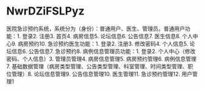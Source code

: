 # NwrDZiFSLPyz
医院急诊预约系统，系统分为（身份）：普通用户、医生、管理员。普通用户功能：1. 登录2. 注册3. 首页4. 病房信息5. 论坛信息6. 公告信息7. 医生信息8. 个人中心9. 病房预约10. 急诊预约医生功能：1. 登录2. 注册3. 修改密码4. 个人信息5. 论坛信息6. 公告信息7. 急诊预约8. 病例信息管理员功能：1. 登录2. 个人中心（修改密码、个人信息）3. 管理员管理4. 病房信息管理5. 病房预约管理6. 病例信息管理7. 基础数据管理（病房类型管理、公告类型管理、科室管理、时间类型管理、职位管理）8. 论坛信息管理9. 公告信息管理10. 医生管理11. 急诊预约管理12. 用户管理1
